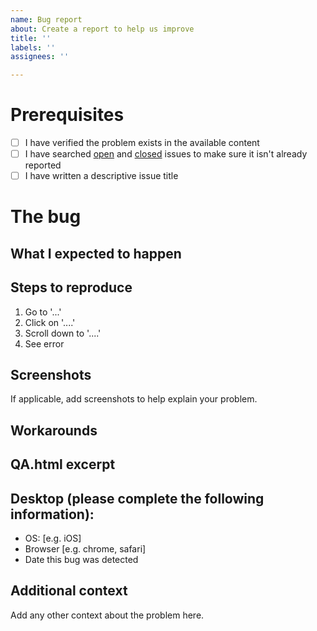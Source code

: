 ```yaml
---
name: Bug report
about: Create a report to help us improve
title: ''
labels: ''
assignees: ''

---
```


<!-- Make sure to NOT include any sensitive or personally identifiable information. -->

# Prerequisites

- [ ] I have verified the problem exists in the available content
- [ ] I have searched [open](https://github.com/ci-fhir-r4/Issues/issues) and [closed](https://github.com/ci-fhir-r4/Issues/issues?utf8=%E2%9C%93&q=is%3Aissue+is%3Aclosed) issues to make sure it isn't already reported
- [ ] I have written a descriptive issue title

# The bug
<!-- A clear and concise description of the artefact the bug is present in and what the bug is:
* e.g. Profile 'Base Medication' is missing must support flag on Medication.batch 
* EventSummary IG Home page missing Intended Audience section
* Validate resource with example Composition-a0da969a-7956-439b-b390-8de071a2df7c returns the following error messages ""  -->

## What I expected to happen
<!-- What would you like to happen instead of this? e.g. MedicationStatement.batch is present in Differential with a must support flag, guidance is available on supporting this element in the profile page in the Event Summary IG,. -->

## Steps to reproduce
1. Go to '...'
2. Click on '....'
3. Scroll down to '....'
4. See error

## Screenshots
If applicable, add screenshots to help explain your problem. 

## Workarounds
<!-- Are there any viable workarounds in case this cannot be addressed quickly?-->

## QA.html excerpt
<!-- If applicable, add an excerpt from the QA.html from your build. -->

## Desktop (please complete the following information):
- OS: [e.g. iOS]
- Browser [e.g. chrome, safari]
- Date this bug was detected

## Additional context
Add any other context about the problem here.
